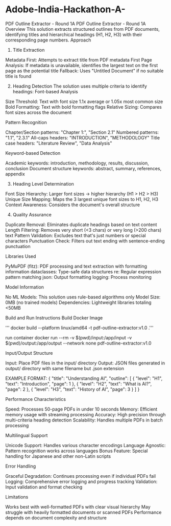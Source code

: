 # Adobe-India-Hackathon-A-
PDF Outline Extractor - Round 1A
PDF Outline Extractor - Round 1A
Overview
This solution extracts structured outlines from PDF documents, identifying titles and hierarchical headings (H1, H2, H3) with their corresponding page numbers.
Approach
1. Title Extraction

Metadata First: Attempts to extract title from PDF metadata
First Page Analysis: If metadata is unavailable, identifies the largest text on the first page as the potential title
Fallback: Uses "Untitled Document" if no suitable title is found

2. Heading Detection
The solution uses multiple criteria to identify headings:
Font-based Analysis

Size Threshold: Text with font size 1.1x average or 1.05x most common size
Bold Formatting: Text with bold formatting flags
Relative Sizing: Compares font sizes across the document

Pattern Recognition

Chapter/Section patterns: "Chapter 1:", "Section 2.1"
Numbered patterns: "1.1", "2.3.1"
All-caps headers: "INTRODUCTION", "METHODOLOGY"
Title case headers: "Literature Review", "Data Analysis"

Keyword-based Detection

Academic keywords: introduction, methodology, results, discussion, conclusion
Document structure keywords: abstract, summary, references, appendix

3. Heading Level Determination

Font Size Hierarchy: Larger font sizes → higher hierarchy (H1 > H2 > H3)
Unique Size Mapping: Maps the 3 largest unique font sizes to H1, H2, H3
Context Awareness: Considers the document's overall structure

4. Quality Assurance

Duplicate Removal: Eliminates duplicate headings based on text content
Length Filtering: Removes very short (<3 chars) or very long (>200 chars) text
Pattern Validation: Excludes text that's just numbers or special characters
Punctuation Check: Filters out text ending with sentence-ending punctuation

Libraries Used

PyMuPDF (fitz): PDF processing and text extraction with formatting information
dataclasses: Type-safe data structures
re: Regular expression pattern matching
json: Output formatting
logging: Process monitoring

Model Information

No ML Models: This solution uses rule-based algorithms only
Model Size: 0MB (no trained models)
Dependencies: Lightweight libraries totaling <50MB

Build and Run Instructions
Build Docker Image

''' docker build --platform linux/amd64 -t pdf-outline-extractor:v1.0 .'''

run container 
docker run --rm -v $(pwd)/input:/app/input -v $(pwd)/output:/app/output --network none pdf-outline-extractor:v1.0

Input/Output Structure

Input: Place PDF files in the input/ directory
Output: JSON files generated in output/ directory with same filename but .json extension


EXAMPLE FORMAT:
{
  "title": "Understanding AI",
  "outline": [
    { "level": "H1", "text": "Introduction", "page": 1 },
    { "level": "H2", "text": "What is AI?", "page": 2 },
    { "level": "H3", "text": "History of AI", "page": 3 }
  ]
}

Performance Characteristics

Speed: Processes 50-page PDFs in under 10 seconds
Memory: Efficient memory usage with streaming processing
Accuracy: High precision through multi-criteria heading detection
Scalability: Handles multiple PDFs in batch processing

Multilingual Support

Unicode Support: Handles various character encodings
Language Agnostic: Pattern recognition works across languages
Bonus Feature: Special handling for Japanese and other non-Latin scripts

Error Handling

Graceful Degradation: Continues processing even if individual PDFs fail
Logging: Comprehensive error logging and progress tracking
Validation: Input validation and format checking

Limitations

Works best with well-formatted PDFs with clear visual hierarchy
May struggle with heavily formatted documents or scanned PDFs
Performance depends on document complexity and structure
